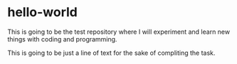 # hello-world
This is going to be the test repository where I will experiment and learn new things with coding and programming.

This is going to be just a line of text for the sake of compliting the task. 
